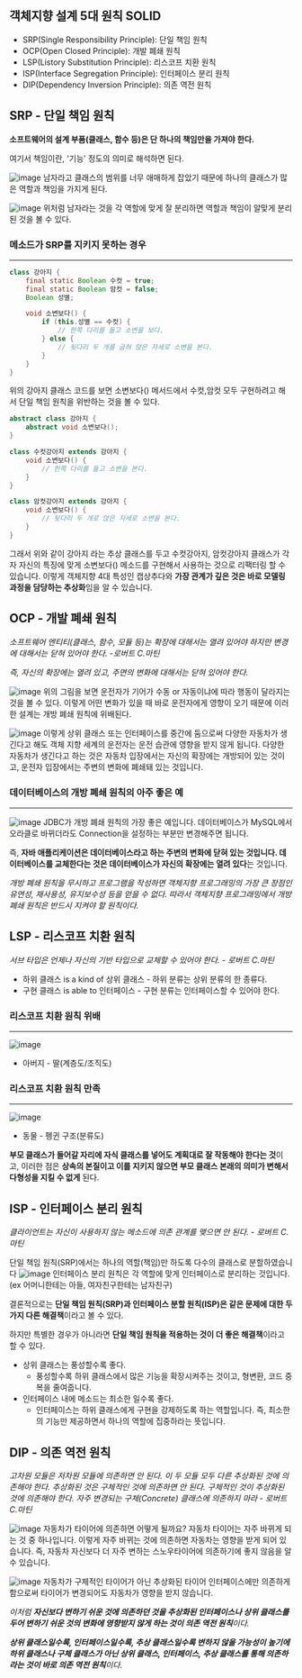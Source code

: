 ## 객체지향 설계 5대 원칙 SOLID
- SRP(Single Responsibility Principle): 단일 책임 원칙
- OCP(Open Closed Principle): 개발 폐쇄 원칙
- LSP(Listory Substitution Principle): 리스코프 치환 원칙
- ISP(Interface Segregation Principle): 인터페이스 분리 원칙
- DIP(Dependency Inversion Principle): 의존 역전 원칙

## SRP - 단일 책임 원칙
**소프트웨어의 설계 부품(클래스, 함수 등)은 단 하나의 책임만을 가져야 한다.**

여기서 책임이란, '기능' 정도의 의미로 해석하면 된다.

![image](https://camo.githubusercontent.com/6d0347e6b57ee904efa34199c12003c3a5783377d76807449c44f0de2c21f1db/68747470733a2f2f706f737466696c65732e707374617469632e6e65742f32303135313030385f37342f7261696e3438335f3134343432333032363834353372443974575f4a5045472f3030312e6a70673f747970653d7731)
남자라고 클래스의 범위를 너무 애매하게 잡았기 때문에 하나의 클래스가 많은 역할과 책임을 가지게 된다.

![image](https://camo.githubusercontent.com/e511a2f8d0ff2c999607cd652aaaca35c1a1a332c27f24042cfe0006c604e2d0/68747470733a2f2f706f737466696c65732e707374617469632e6e65742f32303135313030385f32392f7261696e3438335f31343434323330323638373038386570374f5f4a5045472f3030322e6a70673f747970653d7731)
위처럼 남자라는 것을 각 역할에 맞게 잘 분리하면 역할과 책임이 알맞게 분리된 것을 볼 수 있다.

### 메소드가 SRP를 지키지 못하는 경우
---
```java
class 강아지 {
    final static Boolean 수컷 = true;
    final static Boolean 암컷 = false;
    Boolean 성별;

    void 소변보다() {
        if (this.성별 == 수컷) {
            // 한쪽 다리를 들고 소변을 보다.
        } else {
            // 뒷다리 두 개를 굽혀 앉은 자세로 소변을 본다.
        }
    }   
}
```
위의 강아지 클래스 코드를 보면 소변보다() 메서드에서 수컷,암컷 모두 구현하려고 해서 단일 책임 원칙을 위반하는 것을 볼 수 있다.

```java
abstract class 강아지 {
    abstract void 소변보다();
}

class 수컷강아지 extends 강아지 {
    void 소변보다() {
        // 한쪽 다리를 들고 소변을 본다.
    }
}

class 암컷강아지 extends 강아지 {
    void 소변보다() {
        // 뒷다리 두 개로 앉은 자세로 소변을 본다.
    }
}
```
그래서 위와 같이 강아지 라는 추상 클래스를 두고 수컷강아지, 암컷강아지 클래스가 각자 자신의 특징에 맞게 소변보다() 메소드를 구현해서 사용하는 것으로 리팩터링 할 수 있습니다. 이렇게 객체지향 4대 특성인 캡상추다와 **가장 관계가 깊은 것은 바로 모델링 과정을 담당하는 추상화**임을 알 수 있습니다.


## OCP - 개발 폐쇄 원칙
*소프트웨어 엔티티(클래스, 함수, 모듈 등)는 확장에 대해서는 열려 있어야 하지만 변경에 대해서는 닫혀 있어야 한다. -로버트 C.마틴*

*즉, 자신의 확장에는 열려 있고, 주면의 변화에 대해서는 닫혀 있어야 한다.*

![image](https://camo.githubusercontent.com/ff7a523eb8ecadf1109194e17523428f0c53976323335c3f1268660c96051e8b/68747470733a2f2f696d67312e6461756d63646e2e6e65742f7468756d622f523132383078302f3f73636f64653d6d746973746f72793226666e616d653d687474702533412532462532466366696c65332e75662e746973746f72792e636f6d253246696d61676525324632363741444234463536393834373331314630454636)
위의 그림을 보면 운전자가 기어가 수동 or 자동이냐에 따라 행동이 달라지는 것을 볼 수 있다. 이렇게 어떤 변화가 있을 때 바로 운전자에게 영향이 오기 때문에 이러한 설계는 개방 폐쇄 원칙에 위배된다.

![image](https://camo.githubusercontent.com/7dfd02c2573b5faf97b1e59ff2e16464ccf60b9230e8a8d824fb3c7d2bb19189/68747470733a2f2f696d67312e6461756d63646e2e6e65742f7468756d622f523132383078302f3f73636f64653d6d746973746f72793226666e616d653d687474702533412532462532466366696c65322e75662e746973746f72792e636f6d253246696d61676525324632323537304334423536393834373637333038363135)
이렇게 상위 클래스 또는 인터페이스를 중간에 둠으로써 다양한 자동차가 생긴다고 해도 객체 지향 세계의 운전자는 운전 습관에 영향을 받지 않게 됩니다. 다양한 자동차가 생긴다고 하는 것은 자동차 입장에서는 자신의 확장에는 개방되어 있는 것이고, 운전자 입장에서는 주변의 변화에 폐쇄돼 있는 것입니다.

### 데이터베이스의 개방 폐쇄 원칙의 아주 좋은 예
---
![image](https://camo.githubusercontent.com/640ca37845199c7a794e3fea5b06c44da4278243205a4a466cffd4ee8e96c0ba/68747470733a2f2f696d67312e6461756d63646e2e6e65742f7468756d622f523132383078302f3f73636f64653d6d746973746f72793226666e616d653d687474702533412532462532466366696c65312e75662e746973746f72792e636f6d253246696d61676525324632333731344434303536393834433344334136364643)
JDBC가 개방 폐쇄 원칙의 가장 좋은 예입니다. 데이터베이스가 MySQL에서 오라클로 바뀌더라도 Connection을 설정하는 부분만 변경해주면 됩니다.

즉, **자바 애플리케이션은 데이터베이스라고 하는 주변의 변화에 닫혀 있는 것입니다. 데이터베이스를 교체한다는 것은 데이터베이스가 자신의 확장에는 열려 있다**는 것입니다.

*개방 폐쇄 원칙을 무시하고 프로그램을 작성하면 객체지향 프로그래밍의 가장 큰 장점인 유연성, 재사용성, 유지보수성 등을 얻을 수 없다.
따라서 객체지향 프로그래밍에서 개방 폐쇄 원칙은 반드시 지켜야 할 원칙이다.*

## LSP - 리스코프 치환 원칙
*서브 타입은 언제나 자신의 기반 타입으로 교체할 수 있어야 한다. - 로버트 C.마틴*
- 하위 클래스 is a kind of 상위 클래스 - 하위 분류는 상위 분류의 한 종류다.
- 구현 클래스 is able to 인터페이스 - 구현 분류는 인터페이스할 수 있어야 한다.
  
### 리스코프 치환 원칙 위배
---
![image](https://mblogthumb-phinf.pstatic.net/20151009_104/rain483_1444371663229qHJsJ_JPEG/010.jpg?type=w2)
- 아버지 - 딸(계층도/조직도)

### 리스코프 치환 원칙 만족
---
![image](https://mblogthumb-phinf.pstatic.net/20151009_15/rain483_1444371663404R3s4K_JPEG/011.jpg?type=w2)
- 동물 - 펭귄 구조(분류도)

**부모 클래스가 들어갈 자리에 자식 클래스를 넣어도 계획대로 잘 작동해야 한다는 것**이고, 이러한 점은 **상속의 본질이고 이를 지키지 않으면 부모 클래스 본래의 의미가 변해서 다형성을 지킬 수 없게** 된다.

## ISP - 인터페이스 분리 원칙
*클라이언트는 자신이 사용하지 않는 메소드에 의존 관계를 맺으면 안 된다. - 로버트 C.마틴*

단일 책임 원칙(SRP)에서는 하나의 역할(책임)만 하도록 다수의 클래스로 분할하였습니다
![image](https://t1.daumcdn.net/cfile/tistory/99FF0A435BBEF3130B)
인터페이스 분리 원칙은 각 역할에 맞게 인터페이스로 분리하는 것입니다.(ex 어머니한테는 아들, 여자친구한테는 남자친구)

결론적으로는 **단일 책임 원칙(SRP)과 인터페이스 분할 원칙(ISP)은 같은 문제에 대한 두 가지 다른 해결책**이라고 볼 수 있다.

하지만 특별한 경우가 아니라면 **단일 책임 원칙을 적용하는 것이 더 좋은 해결책**이라고 할 수 있다.

- 상위 클래스는 풍성할수록 좋다.
    - 풍성할수록 하위 클래스에서 많은 기능을 확장시켜주는 것이고, 형변환, 코드 중복을 줄여줍니다.
- 인터페이스 내에 메소드는 최소한 일수록 좋다.
    - 인터페이스는 하위 클래스에게 구현을 강제하도록 하는 역할입니다. 즉, 최소한의 기능만 제공하면서 하나의 역할에 집중하라는 뜻입니다.

## DIP - 의존 역전 원칙
*고차원 모듈은 저차원 모듈에 의존하면 안 된다. 이 두 모듈 모두 다른 추상화된 것에 의존해야 한다.
추상화된 것은 구체적인 것에 의존하면 안 된다. 구체적인 것이 추상화된 것에 의존해야 한다.
자주 변경되는 구체(Concrete) 클래스에 의존하지 마라 - 로버트 C.마틴* 

![image](https://img1.daumcdn.net/thumb/R1280x0/?scode=mtistory2&fname=http%3A%2F%2Fcfile23.uf.tistory.com%2Fimage%2F21784C415698700A05D93C)
자동차가 타이어에 의존하면 어떻게 될까요? 자동차 타이어는 자주 바뀌게 되는 것 중 하나입니다. 이렇게 자주 바뀌는 것에 의존하면 자동차는 영향을 받게 되어 있습니다. 즉, 자동차 자신보다 더 자주 변하는 스노우타이어에 의존하기에 좋지 않음을 알 수 있습니다.

![image](https://img1.daumcdn.net/thumb/R1280x0/?scode=mtistory2&fname=http%3A%2F%2Fcfile6.uf.tistory.com%2Fimage%2F235E853E569870EA358109)
자동차가 구체적인 타이어가 아닌 추상화된 타이어 인터페이스에만 의존하게 함으로써 타이어가 변경되어도 자동차가 영향을 받지 않습니다.

*이처럼 **자신보다 변하기 쉬운 것에 의존하던 것을 추상화된 인터페이스나 상위 클래스를 두어 변하기 쉬운 것의 변화에 영향받지 않게 하는 것이 의존 역전 원칙**이다.*

***상위 클래스일수록, 인터페이스일수록, 추상 클래스일수록 변하지 않을 가능성이 높기에 하위 클래스나 구체 클래스가 아닌 상위 클래스, 인터페이스, 추상 클래스를 통해 의존하라는 것이 바로 의존 역전 원칙**이다.*



